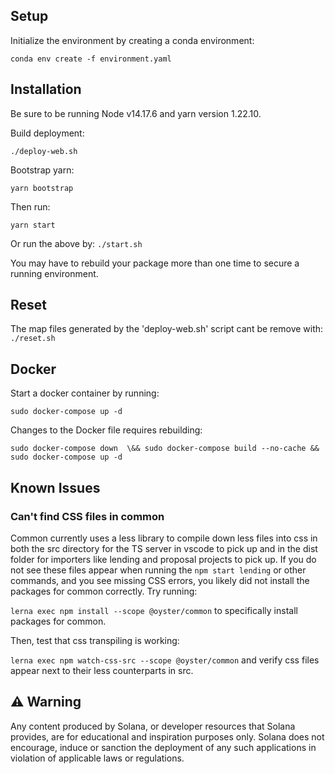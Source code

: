 ## Setup

Initialize the environment by creating a conda environment:

`conda env create -f environment.yaml`

## Installation

Be sure to be running Node v14.17.6 and yarn version 1.22.10.

Build deployment:

`./deploy-web.sh`

Bootstrap yarn:

`yarn bootstrap`

Then run:

`yarn start`

Or run the above by:
`./start.sh`

You may have to rebuild your package more than one time to secure a
running environment.

## Reset

The map files generated by the 'deploy-web.sh' script cant be remove with:
`./reset.sh`

## Docker

Start a docker container by running:

`sudo docker-compose up -d`

Changes to the Docker file requires rebuilding:

`sudo docker-compose down 
\&& sudo docker-compose build --no-cache && sudo docker-compose up -d`

## Known Issues

### Can't find CSS files in common

Common currently uses a less library to compile down less files into css in both the src directory for the TS server
in vscode to pick up and in the dist folder for importers like lending and proposal projects to pick up. If you do not see these files appear when running the `npm start lending` or other commands, and you see missing CSS errors,
you likely did not install the packages for common correctly. Try running:

`lerna exec npm install --scope @oyster/common` to specifically install packages for common.

Then, test that css transpiling is working:

`lerna exec npm watch-css-src --scope @oyster/common` and verify css files appear next to their less counterparts in src.

## ⚠️ Warning

Any content produced by Solana, or developer resources that Solana provides, are for educational and inspiration purposes only. Solana does not encourage, induce or sanction the deployment of any such applications in violation of applicable laws or regulations.

